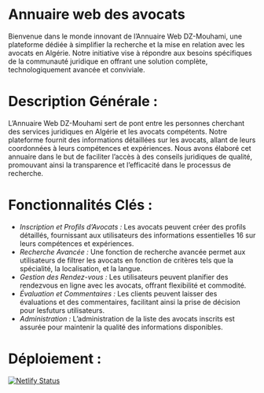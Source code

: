 # Annuaire web des avocats
Bienvenue dans le monde innovant de l’Annuaire Web DZ-Mouhami, une
plateforme dédiée à simplifier la recherche et la mise en relation avec les avocats en Algérie. Notre initiative vise à répondre aux besoins spécifiques de la
communauté juridique en offrant une solution complète, technologiquement
avancée et conviviale.
# Description Générale :
 L’Annuaire Web DZ-Mouhami sert de pont entre les personnes cherchant
des services juridiques en Algérie et les avocats compétents. Notre plateforme
fournit des informations détaillées sur les avocats, allant de leurs coordonnées
à leurs compétences et expériences. Nous avons élaboré cet annuaire dans le
but de faciliter l’accès à des conseils juridiques de qualité, promouvant ainsi
la transparence et l’efficacité dans le processus de recherche.
# Fonctionnalités Clés :
* *Inscription et Profils d’Avocats :* Les avocats peuvent créer des profils détaillés, fournissant aux utilisateurs des informations essentielles
16 sur leurs compétences et expériences.
* *Recherche Avancée :* Une fonction de recherche avancée permet aux utilisateurs de filtrer les avocats en fonction de critères tels que la spécialité, la localisation, et la langue.
* *Gestion des Rendez-vous :* Les utilisateurs peuvent planifier des rendezvous en ligne avec les avocats, offrant flexibilité et commodité.
* *Évaluation et Commentaires :* Les clients peuvent laisser des évaluations et des commentaires, facilitant ainsi la prise de décision pour lesfuturs utilisateurs.
* *Administration :* L’administration de la liste des avocats inscrits est assurée pour maintenir la qualité des informations disponibles.

# Déploiement :
[![Netlify Status](https://api.netlify.com/api/v1/badges/d27de8a1-0706-4f06-a28c-482d7f9654ff/deploy-status)](https://app.netlify.com/sites/dz-mouhami/deploys)


